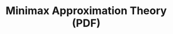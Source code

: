---
tags: math
title: Minimax Approximation Theory (PDF)
datePublished: 2016-11-27
url: /static/notes/minimax-approx_nov16.pdf
summary:  "First formalized by Weierstrass in 1885, approximation theory concerns the best approximation of
arbitrary functions by some class of simpler functions. The structure of an approximation problem involves three central components: a function class containing the function to be approximated, a form of approximating function, and a norm for measuring approximation error.  These notes introduce <b>minimax polynomial approximation</b>, whereby continuous functions on a closed interval are
approximated by polynomials using the infinity norm to measure fit."
---
